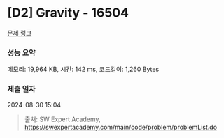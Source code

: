# [D2] Gravity - 16504 

[문제 링크](https://swexpertacademy.com/main/code/problem/problemDetail.do?contestProbId=AYZOEkza5qMDFARc) 

### 성능 요약

메모리: 19,964 KB, 시간: 142 ms, 코드길이: 1,260 Bytes

### 제출 일자

2024-08-30 15:04



> 출처: SW Expert Academy, https://swexpertacademy.com/main/code/problem/problemList.do